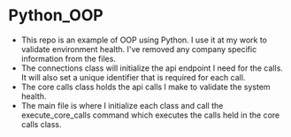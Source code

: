 # Python_OOP
  - This repo is an example of OOP using Python. I use it at my work to validate environment health. I've removed any company specific information from the files.
  - The connections class will initialize the api endpoint I need for the calls. It will also set a unique identifier that is required for each call. 
  - The core calls class holds the api calls I make to validate the system health. 
  - The main file is where I initialize each class and call the execute_core_calls command which executes the calls held in the core calls class. 
